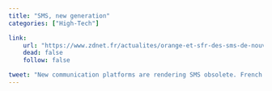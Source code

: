```yaml
---
title: "SMS, new generation"
categories: ["High-Tech"]

link:
    url: "https://www.zdnet.fr/actualites/orange-et-sfr-des-sms-de-nouvelle-generation-39817114.htm"
    dead: false
    follow: false

tweet: "New communication platforms are rendering SMS obsolete. French carriers are developing an alternative supporting group messages and file transfer."
---
```

